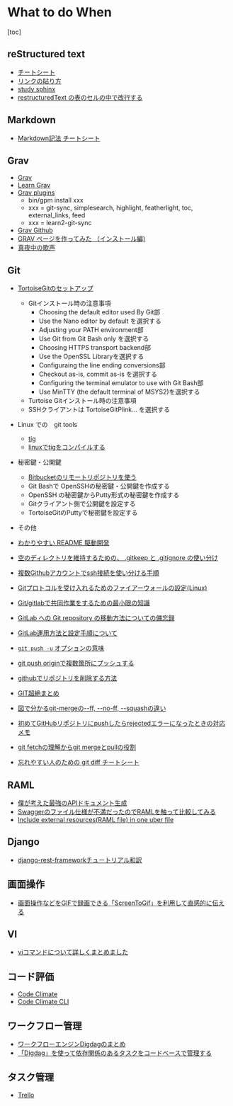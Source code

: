# What to do When

[toc]

## reStructured text

* [チートシート](https://github.com/takuan-osho/rst-cheatsheet/blob/japanese/rst-cheatsheet.rst)
* [リンクの貼り方](http://sphinx-users.jp/reverse-dict/writing/link.html)
* [study sphinx](http://planset-study-sphinx.readthedocs.io/ja/latest/index.html)
* [restructuredText の表のセルの中で改行する](http://saponote.hatenablog.com/entry/2017/11/24/214309)

## Markdown

* [Markdown記法 チートシート](https://qiita.com/Qiita/items/c686397e4a0f4f11683d)

## Grav

* [Grav](https://getgrav.org/)
* [Learn Grav](https://learn.getgrav.org/)
* [Grav plugins](https://getgrav.org/downloads/plugins)
  * bin/gpm install xxx
   * xxx = git-sync, simplesearch, highlight, featherlight, toc, external_links, feed
   * xxx = learn2-git-sync
* [Grav Github](https://github.com/getgrav/grav)
* [GRAV ページを作ってみた （インストール編)](http://tangocho.net/blog/201607-grav)
* [真夜中の歌声](http://www.mayonakanouta.com/grav)

## Git

* [TortoiseGitのセットアップ](https://qiita.com/SkyLaptor/items/6347f38c8c010f4d5bd2)
  * Gitインストール時の注意事項
    * Choosing the default editor used By Git部
     * Use the Nano editor by default を選択する
    * Adjusting your PATH environment部
     * Use Git from Git Bash only を選択する
    * Choosing HTTPS transport backend部
     * Use the OpenSSL Libraryを選択する
    * Configuraing the line ending conversions部
     * Checkout as-is, commit as-is を選択する
    * Configuring the terminal emulator to use with Git Bash部
     * Use MinTTY (the default terminal of MSYS2)を選択する
  * Turtoise Gitインストール時の注意事項
   *  SSHクライアントは TortoiseGitPlink... を選択する
 * Linux での　git tools
   * [tig](https://github.com/jonas/tig) 
   * [linuxでtigをコンパイルする](https://qiita.com/tdrk/items/06b21bedff3244e21aae)
* 秘密鍵・公開鍵
  * [Bitbucketのリモートリポジトリを使う](http://moondoldo.com/DoldoWorkz/?Git%2FBitbucket%E3%81%AE%E3%83%AA%E3%83%A2%E3%83%BC%E3%83%88%E3%83%AA%E3%83%9D%E3%82%B8%E3%83%88%E3%83%AA%E3%82%92%E4%BD%BF%E3%81%86)
   * Git Bashで OpenSSHの秘密鍵・公開鍵を作成する
   * OpenSSH の秘密鍵からPutty形式の秘密鍵を作成する
   * Gitクライアント側で公開鍵を設定する
   * TortoiseGitのPuttyで秘密鍵を設定する

* その他
 * [わかりやすい README 駆動開発](https://qiita.com/b4b4r07/items/c80d53db9a0fd59086ec)
 * [空のディレクトリを維持するための、 .gitkeep と .gitignore の使い分け](https://qiita.com/ndxbn/items/f124d2b183b60cb074e2)
 * [複数Githubアカウントでssh接続を使い分ける手順](https://qiita.com/yampy/items/24638156abd383e08758)
 * [Gitプロトコルを受け入れるためのファイアーウォールの設定(Linux)](https://www.ipentec.com/document/document.aspx?page=linux-firewall-accept-git-protocol)
 * [Git/gitlabで共同作業をするための最小限の知識](https://doss.eidos.ic.i.u-tokyo.ac.jp/html/git.html)
 * [GitLab への Git repository の移動方法についての備忘録](https://www.labohyt.net/blog/server/post-435/)
 * [GitLab運用方法と設定手順について](https://qiita.com/mikoski01/items/7a7795a8a1e98d9ba6d9)
 * [`git push -u` オプションの意味](https://qiita.com/ironsand/items/6c301fef730d53f35bc3)
 * [git push originで複数箇所にプッシュする](https://qiita.com/sasaplus1/items/ed518bb14ef8e3da06bf)
 * [githubでリポジトリを削除する方法](https://qiita.com/PlanetMeron/items/4d164eff7bff2243cf06)
 * [GIT超絶まとめ](https://qiita.com/masashi127/items/2e103c3fba9d1b058961)
 * [図で分かるgit-mergeの--ff, --no-ff, --squashの違い](http://d.hatena.ne.jp/sinsoku/20111025/1319497900)
 * [初めてGitHubリポジトリにpushしたらrejectedエラーになったときの対応メモ](https://qiita.com/takanatsu/items/fc89de9bd11148da1438)
 * [git fetchの理解からgit mergeとpullの役割](https://qiita.com/osamu1203/items/cb94ef9da02e1ec3e921)
 * [忘れやすい人のための git diff チートシート](https://qiita.com/shibukk/items/8c9362a5bd399b9c56be)


## RAML

* [僕が考えた最強のAPIドキュメント生成](http://gin0606.hatenablog.com/entry/2016/02/16/144910)
* [Swaggerのファイル仕様が不満だったのでRAMLを触って比較してみる](http://mao-instantlife.hatenablog.com/entry/2017/07/01/Swagger%E3%81%AE%E3%83%95%E3%82%A1%E3%82%A4%E3%83%AB%E4%BB%95%E6%A7%98%E3%81%8C%E4%B8%8D%E6%BA%80%E3%81%A0%E3%81%A3%E3%81%9F%E3%81%AE%E3%81%A7RAML%E3%82%92%E8%A7%A6%E3%81%A3%E3%81%A6%E6%AF%94)
* [Include external resources(RAML file) in one uber file](https://forum.raml.org/t/include-external-resources-raml-file-in-one-uber-file/212)

## Django

* [django-rest-frameworkチュートリアル和訳](http://sandmark.hateblo.jp/entry/2017/09/30/160945)

## 画面操作

* [画面操作などをGIFで録画できる「ScreenToGif」を利用して直感的に伝える](https://nelog.jp/screen-to-gif)
 
## VI

* [viコマンドについて詳しくまとめました](https://eng-entrance.com/linux-command-vi)


## コード評価

* [Code Climate]()
* [Code Climate CLI](https://github.com/codeclimate/codeclimate/blob/master/README.md)

## ワークフロー管理

* [ワークフローエンジンDigdagのまとめ](https://qiita.com/hiroysato/items/d0fe5e2d88c267413a82)
* [「Digdag」を使って依存関係のあるタスクをコードベースで管理する](http://tadaken3.hatenablog.jp/entry/try-digdag)

## タスク管理

* [Trello](https://ferret-plus.com/7616)

